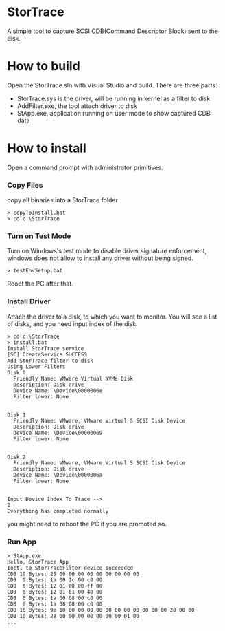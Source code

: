 # StorTrace

A simple tool to capture SCSI CDB(Command Descriptor Block) sent to the disk.  
 

# How to build
Open the StorTrace.sln with Visual Studio and build. 
There are three parts: 
- StorTrace.sys is the driver, will be running in kernel as a filter to disk 
- AddFilter.exe, the tool attach driver to disk
- StApp.exe, application running on user mode to show captured CDB data

# How to install 
Open a command prompt with administrator primitives. 
### Copy Files
copy all binaries into a StorTrace folder
```
> copyToInstall.bat
> cd c:\StorTrace
```  
### Turn on Test Mode
Turn on Windows's test mode to disable driver signature enforcement, windows does not allow to install any driver without being signed. 
```
> testEnvSetup.bat
```
Reoot the PC after that. 
### Install Driver
Attach the driver to a disk, to which you want to monitor. 
You will see a list of disks, and you need input index of the disk. 
```
> cd c:\StorTrace 
> install.bat
Install StorTrace service
[SC] CreateService SUCCESS
Add StorTrace filter to disk
Using Lower Filters
Disk 0
  Friendly Name: VMware Virtual NVMe Disk
  Description: Disk drive
  Device Name: \Device\0000006e
  Filter lower: None


Disk 1
  Friendly Name: VMware, VMware Virtual S SCSI Disk Device
  Description: Disk drive
  Device Name: \Device\00000069
  Filter lower: None


Disk 2
  Friendly Name: VMware, VMware Virtual S SCSI Disk Device
  Description: Disk drive
  Device Name: \Device\0000006a
  Filter lower: None


Input Device Index To Trace -->
2
Everything has completed normally
```
you might need to reboot the PC if you are promoted so. 

### Run App
```
> StApp.exe
Hello, StorTrace App
Ioctl to StorTraceFilter device succeeded
CDB 10 Bytes: 25 00 00 00 00 00 00 00 00 00
CDB  6 Bytes: 1a 00 1c 00 c0 00
CDB  6 Bytes: 12 01 00 00 ff 00
CDB  6 Bytes: 12 01 b1 00 40 00
CDB  6 Bytes: 1a 00 08 00 c0 00
CDB  6 Bytes: 1a 00 08 00 c0 00
CDB 16 Bytes: 9e 10 00 00 00 00 00 00 00 00 00 00 00 20 00 00
CDB 10 Bytes: 28 00 00 00 00 00 00 00 01 00
...
```


